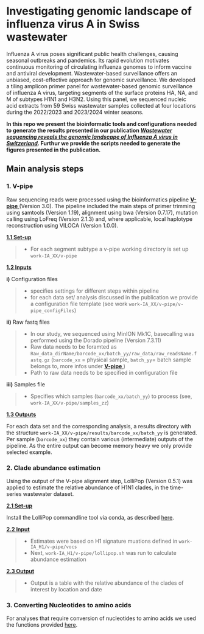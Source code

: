 # Investigating genomic landscape of influenza virus A in Swiss wastewater

Influenza A virus poses significant public health challenges, causing seasonal outbreaks and pandemics. Its rapid evolution motivates continuous monitoring of circulating influenza genomes to inform vaccine and antiviral development. Wastewater-based surveillance offers an unbiased, cost-effective approach for genomic surveillance. We developed a tiling amplicon primer panel for wastewater-based genomic surveillance of influenza A virus, targeting segments of the surface proteins HA, NA, and M of subtypes H1N1 and H3N2. Using this panel, we sequenced nucleic acid extracts from 59 Swiss wastewater samples collected at four locations during the 2022/2023 and 2023/2024 winter seasons.

**In this repo we present the bioinformatic tools and configurations needed to generate the results presented in our publication [_Wastewater sequencing reveals the genomic landscape of Influenza A virus in Switzerland_](https://www.medrxiv.org/content/10.1101/2025.04.17.25325990v1). Furthur we provide the scripts needed to generate the figures presented in the publication.**

## Main analysis steps

### 1. V-pipe

Raw sequencing reads were processed using the bioinformatics pipeline [**V-pipe** ](https://github.com/cbg-ethz/V-pipe) (Version 3.0). The pipeline included the main steps of primer trimming using samtools (Version 1.19), alignment using bwa (Version 0.7.17), mutation calling using LoFreq (Version 2.1.3) and, where applicable, local haplotype reconstruction using VILOCA (Version 1.0.0). 

<ins>**1.1 Set-up**</ins>
> - For each segment subtype a v-pipe working directory is set up ``work-IA_XX/v-pipe``

<ins>**1.2 Inputs**</ins>

**i)** Configuration files
> - specifies settings for different steps within pipeline
> - for each data set/ analysis discussed in the publication we provide a configuration file template (see work ``work-IA_XX/v-pipe/v-pipe_configFiles``)
  
**ii)** Raw fastq files
> - In our study, we sequenced using MinION Mk1C, basecalling was performed using the Dorado pipeline (Version 7.3.11)
> - Raw data needs to be foramted as ``Raw_data_dirName/barcode_xx/batch_yy/raw_data/raw_readsName.fastq.gz`` (``barcode_xx`` = physical sample, ``batch_yy``= batch sample belongs to, more infos under [**V-pipe** ](https://github.com/cbg-ethz/V-pipe))
> - Path to raw data needs to be specified in configuration file

**iii)** Samples file
> - Specifies which samples (``barcode_xx/batch_yy``) to process (see, ``work-IA_XX/v-pipe/samples_zz``)

<ins>**1.3 Outputs**</ins>

For each data set and the corresponding analysis, a results directory with the structure ``work-IA_XX/v-pipe/results/barcode_xx/batch_yy`` is generated. Per sample (``barcode_xx``) they contain various (intermediate) outputs of the pipeline. As the entire output can become memory heavy we only provide selected example.


### 2. Clade abundance estimation

Using the output of the V-pipe alignment step, LolliPop (Version 0.5.1) was applied to estimate the relative abundance of H1N1 clades, in the time-series wastewater dataset.

<ins>**2.1 Set-up**</ins>

Install the LolliPop commandline tool via conda, as described [here](https://github.com/cbg-ethz/LolliPop?tab=readme-ov-file#installation). 

<ins>**2.2 Input**</ins>
> - Estimates were based on H1 signature muations defined in ``work-IA_H1/v-pipe/vocs``
> - Next, ``work-IA_H1/v-pipe/lollipop.sh`` was run to calculate abundance estimation

<ins>**2.3 Output**</ins>
> - Output is a table with the relative abundance of the clades of interest by location and date

### 3. Converting Nucleotides to amino acids

For analyses that require conversion of nucleotides to amino acids we used the functions provided [here](https://github.com/anikajohn/AA_mutationAnalysis_IAV).


